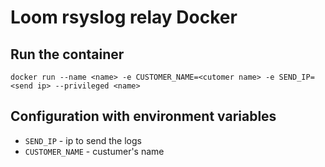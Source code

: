# Loom rsyslog relay Docker

## Run the container

```shell
docker run --name <name> -e CUSTOMER_NAME=<cutomer name> -e SEND_IP=<send ip> --privileged <name>

```

## Configuration with environment variables
* `SEND_IP` - ip to send the logs
* `CUSTOMER_NAME` - custumer's name
